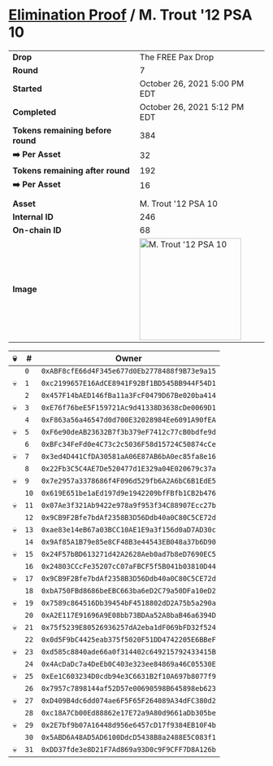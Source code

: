 # [Elimination Proof](./readme.md) / M. Trout &#039;12 PSA 10

|||
|---|---|
| **Drop** | The FREE Pax Drop |
| **Round** | 7 |
| **Started** | October 26, 2021 5:00 PM EDT |
| **Completed** | October 26, 2021 5:12 PM EDT |
| **Tokens remaining before round** | 384 |
| **➡️ Per Asset** | 32 |
| **Tokens remaining after round** | 192 |
| **➡️ Per Asset** | 16 |
| | |
| **Asset** | M. Trout &#039;12 PSA 10 |
| **Internal ID** | 246 |
| **On-chain ID** | 68 |
| **Image** | <img src="https://tcdn.blokpax.com/94aa4804-2e3b-4700-a0aa-ad617567a755/6c0baf8cc02e1e48ed28e2f3e6674ecb0f9d21346e11a73eeb5a4e61326db0f4.jpg" height="200" alt="M. Trout &#039;12 PSA 10" /> |


| 💀 | # | Owner |
| --- | --- | --- |
|  | `0` | `0xABF8cfE66d4F345e677d0Eb2778488f9B73e9a15` |
| 💀 | `1` | `0xc2199657E16AdCE8941F92Bf1BD545BB944F54D1` |
|  | `2` | `0x457F14bAED146fBa11a3FcF0479D67Be020ba414` |
| 💀 | `3` | `0xE76f76beE5F159721Ac9d41338D3638cDe0069D1` |
|  | `4` | `0xF863a56a46547d0d700E32028984Ee6091A90fEA` |
| 💀 | `5` | `0xF6e90deAB23632B7f3b379eF7412c77cB0bdfe9d` |
|  | `6` | `0xBFc34FeFd0e4C73c2c5036F58d15724C50874cCe` |
| 💀 | `7` | `0x3ed4D441CfDA30581aA06E87AB6bA0ec85fa8e16` |
|  | `8` | `0x22Fb3C5C4AE7De520477d1E329a04E020679c37a` |
| 💀 | `9` | `0x7e2957a3378686f4F096d529fb6A2A6bC6B1EdE5` |
|  | `10` | `0x619E651be1aEd197d9e1942209bfFBfb1CB2b476` |
| 💀 | `11` | `0x07Ae3f321Ab9422e978a9f953f34C88907Ecc27b` |
|  | `12` | `0x9CB9F2Bfe7bdAf2358B3D56Ddb40a0C80C5CE72d` |
| 💀 | `13` | `0xae83e14eB67a03BCC10AE1E9a3f156d0aD7AD30c` |
|  | `14` | `0x9Af85A1B79e85e8CF48B3e44543EB048a37b6D90` |
| 💀 | `15` | `0x24F57bBD613271d42A2628Aeb0ad7b8eD7690EC5` |
|  | `16` | `0x24803CCcFe35207cC07aFBCF5f5B041b03810D44` |
| 💀 | `17` | `0x9CB9F2Bfe7bdAf2358B3D56Ddb40a0C80C5CE72d` |
|  | `18` | `0xbA750FBd8686beEBC663ba6eD2C79a50DFa10eD2` |
| 💀 | `19` | `0x7589c864516Db39454bF4518802dD2A75b5a290a` |
|  | `20` | `0xA2E117E91696A9E08bb73BDAa52A8baB46a6394D` |
| 💀 | `21` | `0x75f5239E80526936257dA2eba1dF069bFD32f524` |
|  | `22` | `0x0d5F9bC4425eab375f5020F51DD4742205E6BBeF` |
| 💀 | `23` | `0xd585c8840ade66a0f314402c649215792433415B` |
|  | `24` | `0x4AcDaDc7a4DeEb0C403e323ee84869a46C05530E` |
| 💀 | `25` | `0xEe1C603234D0cdb94e3C6631B2f10A697b8077f9` |
|  | `26` | `0x7957c7898144af52D57e00690598B645898eb623` |
| 💀 | `27` | `0xD409B4dc6dd074ae6F5F65F264089A34dFC380d2` |
|  | `28` | `0xc18A7Cb00Ed88862e17E72a9A80d9661aDb305be` |
| 💀 | `29` | `0x2E7bf9b07A16448d956e6457cD17f9384EB10F4b` |
|  | `30` | `0x5ABD6A48AD5AD6100DdcD5438B8a2488E5C083f1` |
| 💀 | `31` | `0xDD37fde3e8D21F7Ad869a93D0c9F9CFF7D8A126b` |
